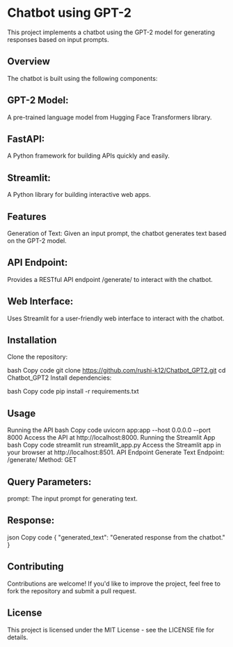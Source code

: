 # Chatbot using GPT-2
This project implements a chatbot using the GPT-2 model for generating responses based on input prompts.

## Overview
The chatbot is built using the following components:

## GPT-2 Model: 
A pre-trained language model from Hugging Face Transformers library.
## FastAPI: 
A Python framework for building APIs quickly and easily.
## Streamlit: 
A Python library for building interactive web apps.
## Features
Generation of Text: Given an input prompt, the chatbot generates text based on the GPT-2 model.
## API Endpoint: 
Provides a RESTful API endpoint /generate/ to interact with the chatbot.
## Web Interface: 
Uses Streamlit for a user-friendly web interface to interact with the chatbot.
## Installation
Clone the repository:

bash
Copy code
git clone https://github.com/rushi-k12/Chatbot_GPT2.git
cd Chatbot_GPT2
Install dependencies:

bash
Copy code
pip install -r requirements.txt
## Usage
Running the API
bash
Copy code
uvicorn app:app --host 0.0.0.0 --port 8000
Access the API at http://localhost:8000.
Running the Streamlit App
bash
Copy code
streamlit run streamlit_app.py
Access the Streamlit app in your browser at http://localhost:8501.
API Endpoint
Generate Text
Endpoint: /generate/
Method: GET
## Query Parameters:
prompt: The input prompt for generating text.
## Response:
json
Copy code
{
  "generated_text": "Generated response from the chatbot."
}
## Contributing
Contributions are welcome! If you'd like to improve the project, feel free to fork the repository and submit a pull request.

## License
This project is licensed under the MIT License - see the LICENSE file for details.
